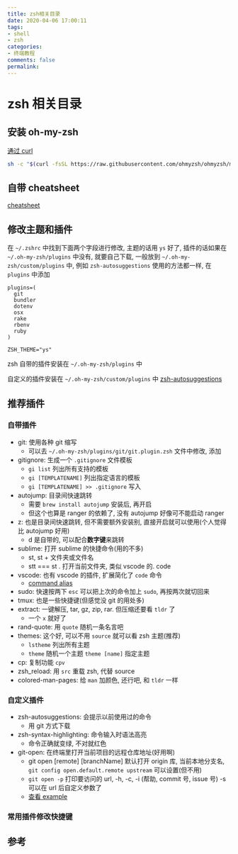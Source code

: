 ```yaml
---
title: zsh相关目录
date: 2020-04-06 17:00:11
tags:
- shell
- zsh
categories:
- 终端教程
comments: false
permalink:
---
```


# zsh 相关目录

## 安装 oh-my-zsh

[通过 curl](https://github.com/ohmyzsh/ohmyzsh#via-curl)

```bash
sh -c "$(curl -fsSL https://raw.githubusercontent.com/ohmyzsh/ohmyzsh/master/tools/install.sh)"
```

## 自带 cheatsheet

[cheatsheet](https://github.com/ohmyzsh/ohmyzsh/wiki/Cheatsheet)

## 修改主题和插件

在 `~/.zshrc` 中找到下面两个字段进行修改, 主题的话用 `ys` 好了, 插件的话如果在 `~/.oh-my-zsh/plugins` 中没有, 就要自己下载, 一般放到 `~/.oh-my-zsh/custom/plugins` 中, 例如 `zsh-autosuggestions` 使用的方法都一样, 在 `plugins` 中添加

```zshrc
plugins=(
  git
  bundler
  dotenv
  osx
  rake
  rbenv
  ruby
)

ZSH_THEME="ys"
```

zsh 自带的插件安装在 `~/.oh-my-zsh/plugins` 中

自定义的插件安装在 `~/.oh-my-zsh/custom/plugins` 中
[zsh-autosuggestions](https://github.com/zsh-users/zsh-autosuggestions/blob/master/INSTALL.md#oh-my-zsh)

## 推荐插件

### 自带插件

- git: 使用各种 git 缩写
  - 可以去 `~/.oh-my-zsh/plugins/git/git.plugin.zsh` 文件中修改, 添加
- gitignore: 生成一个 `.gitignore` 文件模板
  - `gi list` 列出所有支持的模板
  - `gi [TEMPLATENAME]` 列出指定语言的模板
  - `gi [TEMPLATENAME] >> .gitignore` 写入
- autojump: 目录间快速跳转
  - 需要 `brew install autojump` 安装后, 再开启
  - 但这个也算是 ranger 的依赖了, 没有 autojump 好像可不能启动 ranger
- z: 也是目录间快速跳转, 但不需要额外安装别, 直接开启就可以使用(个人觉得比 autojump 好用)
  - d 是自带的, 可以配合**数字键**来跳转
- sublime: 打开 sublime 的快捷命令(用的不多)
  - st, st + 文件夹或文件名
  - stt === st . 打开当前文件夹, 类似 vscode 的. code
- vscode: 也有 vscode 的插件, 扩展简化了 `code` 命令
  - [command alias](https://github.com/ohmyzsh/ohmyzsh/tree/master/plugins/vscode#common-aliases)
- sudo: 快速按两下 `esc` 可以把上次的命令加上 `sudo`, 再按两次就切回来
- tmux: 也是一些快捷键(但感觉没 git 的用处多)
- extract: 一键解压, tar, gz, zip, rar. 但压缩还要看 `tldr` 了
  - 一个 `x` 就好了
- rand-quote: 用 `quote` 随机一条名言吧
- themes: 这个好, 可以不用 `source` 就可以看 zsh 主题(推荐)
  - `lstheme` 列出所有主题
  - `theme` 随机一个主题 `theme [name]` 指定主题
- cp: 复制功能 `cpv`
- zsh_reload: 用 `src` 重载 zsh, 代替 source
- colored-man-pages: 给 `man` 加颜色, 还行吧, 和 `tldr` 一样

### 自定义插件

- zsh-autosuggestions: 会提示以前使用过的命令
  - 用 git 方式下载
- zsh-syntax-highlighting: 命令输入时语法高亮
  - 命令正确就变绿, 不对就红色
- git-open: 在终端里打开当前项目的远程仓库地址(好用啊)
  - git open \[remote\] \[branchName\] 默认打开 origin 库, 当前本地分支名, `git config open.default.remote upstream` 可以设置(但不用)
  - `git open -p` 打印要访问的 url, -h, -c, -i (帮助, commit 号, issue 号) -s 可以在 url 后自定义参数了
  - [查看 example](https://github.com/paulirish/git-open/blob/master/git-open.1.md#examples)

### 常用插件修改快捷键

## 参考
